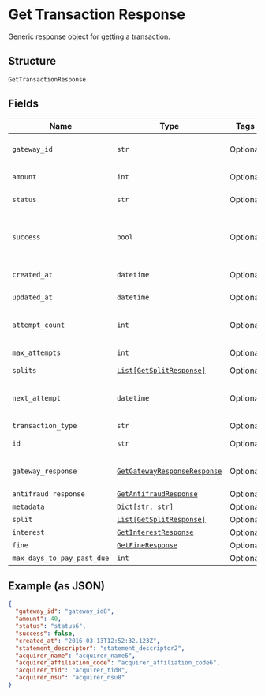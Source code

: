 
# Get Transaction Response

Generic response object for getting a transaction.

## Structure

`GetTransactionResponse`

## Fields

| Name | Type | Tags | Description |
|  --- | --- | --- | --- |
| `gateway_id` | `str` | Optional | Gateway transaction id |
| `amount` | `int` | Optional | Amount in cents |
| `status` | `str` | Optional | Transaction status |
| `success` | `bool` | Optional | Indicates if the transaction ocurred successfuly |
| `created_at` | `datetime` | Optional | Creation date |
| `updated_at` | `datetime` | Optional | Last update date |
| `attempt_count` | `int` | Optional | Number of attempts tried |
| `max_attempts` | `int` | Optional | Max attempts |
| `splits` | [`List[GetSplitResponse]`](../../doc/models/get-split-response.md) | Optional | Splits |
| `next_attempt` | `datetime` | Optional | Date and time of the next attempt |
| `transaction_type` | `str` | Optional | - |
| `id` | `str` | Optional | Código da transação |
| `gateway_response` | [`GetGatewayResponseResponse`](../../doc/models/get-gateway-response-response.md) | Optional | The Gateway Response |
| `antifraud_response` | [`GetAntifraudResponse`](../../doc/models/get-antifraud-response.md) | Optional | - |
| `metadata` | `Dict[str, str]` | Optional | - |
| `split` | [`List[GetSplitResponse]`](../../doc/models/get-split-response.md) | Optional | - |
| `interest` | [`GetInterestResponse`](../../doc/models/get-interest-response.md) | Optional | - |
| `fine` | [`GetFineResponse`](../../doc/models/get-fine-response.md) | Optional | - |
| `max_days_to_pay_past_due` | `int` | Optional | - |

## Example (as JSON)

```json
{
  "gateway_id": "gateway_id8",
  "amount": 40,
  "status": "status6",
  "success": false,
  "created_at": "2016-03-13T12:52:32.123Z",
  "statement_descriptor": "statement_descriptor2",
  "acquirer_name": "acquirer_name6",
  "acquirer_affiliation_code": "acquirer_affiliation_code6",
  "acquirer_tid": "acquirer_tid8",
  "acquirer_nsu": "acquirer_nsu8"
}
```

